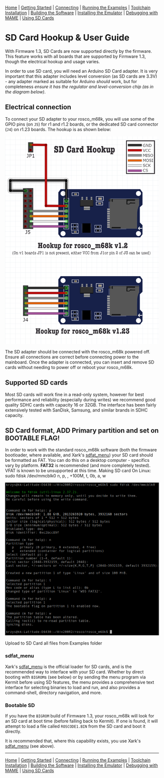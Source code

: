 [Home](index.md) | [Getting Started](getting-started.md) | [Connecting](connecting.md) | [Running the Examples](running-the-examples.md) | [Toolchain Installation](toolchain-installation.md) | [Building the Software](building-the-software.md) | [Installing the Emulator](installing-the-emulator.md) | [Debugging with MAME](MAME-serial.md) | [Using SD Cards](SDCardGuide.md)

# SD Card Hookup & User Guide

With Firmware 1.3, SD Cards are now supported directly by the firmware. This feature works with all boards that are supported by Firmware 1.3, though the electrical hookup and usage varies.

In order to use SD card, you will need an Arduino SD Card adapter. It is very important that this adapter includes level conversion (as SD cards are 3.3V) - any adapter marked as suitable for Arduino _should_ work, but for completeness *ensure it has the regulator and level-conversion chip (as in the diagram below)*.

## Electrical connection

To connect your SD adapter to your rosco_m68k, you will use some of the GPIO pins (on `J5`) for r1 and r1.2 boards, or the dedicated SD card connector (`J4`) on r1.23 boards. The hookup is as shown below:

![SD Card Hookup](images/sd-hookup.png)

The SD adapter should be connected with the rosco_m68k powered off. Ensure all connections are correct before connecting power to the mainboard. Once the adapter is connected, you can insert and remove SD cards without needing to power off or reboot your rosco_m68k.

## Supported SD cards

Most SD cards will work fine in a read-only system, however for best performance and reliability (especially during writes) we recommend good quality SDHC cards with capacity 16 or 32GB. The interface has been fairly extensively tested with SanDisk, Samsung, and similar brands in SDHC capacity.

## SD Card format, ADD Primary partition and set on BOOTABLE FLAG!

In order to work with the standard rosco_m68k software (both the firmware bootloader, where available, and Xark's [sdfat_menu](code/software/sdfat_menu)) your SD card should be formatted as FAT. You can do this on a desktop computer - specifics vary by platform.
**FAT32** is recommended (and more completely tested). VFAT is known to be unsupported at this time.
Making SD card On Linux:
  sudo fdisk /dev/mmcblk0
  n, p, <Enter>, +100M, t, 0b, a, w  
  
![Formating SD Card](images/making_sd_card.png)

  Upload to SD Card all files from Examples folder

### sdfat_menu

Xark's [sdfat_menu](code/software/sdfat_menu) is the official loader for SD cards, and is the recommended way to interface with your SD card. Whether by direct booting with `BIGROM`s (see below) or by sending the menu program via Kermit before using SD features, the menu provides a comprehensive text interface for selecting binaries to load and run, and also provides a command-shell, directory navigation, and more.

### Bootable SD

If you have the `BIGROM` build of Firmware 1.3, your rosco_m68k will look for an SD card at boot time (before falling back to Kermit). If one is found, it will attempt to load a file called `ROSCODE1.BIN` from the SD card and boot it directly.

It is recommended that, where this capability exists, you use Xark's [sdfat_menu](code/software/sdfat_menu) (see above).


---

[Home](index.md) | [Getting Started](getting-started.md) | [Connecting](connecting.md) | [Running the Examples](running-the-examples.md) | [Toolchain Installation](toolchain-installation.md) | [Building the Software](building-the-software.md) | [Installing the Emulator](installing-the-emulator.md) | [Debugging with MAME](MAME-serial.md) | [Using SD Cards](SDCardGuide.md)
